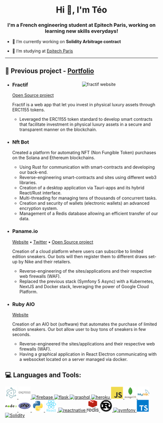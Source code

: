 <h1 align="center">Hi 👋, I'm Téo</h1>
<h3 align="center">I'm a French engineering student at Epitech Paris, working on learning new skills everydays!</h3>

- 🔭 I’m currently working on **Solidity Arbitrage contract**

- 🤝 I’m studying at [Epitech Paris](https://www.epitech.eu/)

---
## 🔭 Previous project -  <a href="https://www.kaesario.com/" target="_blank" rel="noopener noreferrer">Portfolio</a> 
<ul>
  <li>
    <p></p>
    <img width="250" align='right' alt="fractif website" src="https://user-images.githubusercontent.com/19282069/206268371-300edf6e-7d32-49fd-af64-920f71996e91.png">
    <h3><b>Fractif</b></h3>
    <a href="https://github.com/Fractif/fractif" target="_blank" rel="noopener noreferrer">Open Source project</a>
    <p>Fractif is a web app that let you invest in physical luxury assets through ERC1155 tokens.</p>
    <ul>
      <li>Leveraged the ERC1155 token standard to develop smart contracts that facilitate investment in physical luxury assets in a secure and transparent manner on the blockchain.</li>
    </ul>
  </li>
  
  <li>
    <p></p>
    <h3><b>Nft Bot</b></h3>
    <a href="" target="_blank" rel="noopener noreferrer"></a>
    <p>Created a platform for automating NFT (Non Fungible Token) purchases on the Solana and Ethereum blockchains.</p>
    <ul>
    <li>Using Rust for communication with smart-contracts and developing our back-end.</li>
    <li>Reverse-engineering smart-contracts and sites using different web3 libraries.</li>
    <li>Creation of a desktop application via Tauri-apps and its hybrid React/Rust interface.</li>
    <li>Multi-threading for managing tens of thousands of concurrent tasks.</li>
    <li>Creation and security of wallets (electronic wallets) an advanced encryption system.</li>
    <li>Management of a Redis database allowing an efficient transfer of our data.</li>
    </ul>
  </li>
  
  
  
  <li>
    <p></p>
    <h3><b>Paname.io</b></h3>
    <a href="https://paname.io" target="_blank" rel="noopener noreferrer">Website</a> • <a href="https://twitter.com/paname_io/" target="_blank" rel="noopener noreferrer">Twitter</a> • <a href="https://github.com/azerpas/paname-sneakers-bot" target="_blank" rel="noopener noreferrer">Open Source project</a>
    <p>Creation of a cloud platform where users can subscribe to limited edition sneakers. Our bots will then register them to different draws set-up by Nike and their retailers.</p>
    <ul>
      <li>Reverse-engineering of the sites/applications and their respective web firewalls (WAF).</li>
      <li>Replaced the previous stack (Symfony 5 Async) with a Kubernetes, NextJS and Docker stack, leveraging the power of Google Cloud Platform.</li>
    </ul>
  </li>

  <li>
    <p></p>
    <h3><b>Ruby AIO</b></h3>
    <a href="https://ruby-aio.com" target="_blank" rel="noopener noreferrer">Website</a> 
    <p>Creation of an AIO bot (software) that automates the purchase of limited edition sneakers. Our bot allow user to buy tons of sneakers in few seconds.</p>
    <ul>
      <li> Reverse-engineered the sites/applications and their respective web firewalls (WAF).</li>
      <li> Having a graphical application in React Electron communicating with a websocket located on a server managed via docker.</li>
    </ul>
  </li>
</ul> 

## 💻 Languages and Tools:
<p align="left"> <a href="https://www.electronjs.org" target="_blank" rel="noreferrer"> <img src="https://raw.githubusercontent.com/devicons/devicon/master/icons/electron/electron-original.svg" alt="electron" width="40" height="40"/> </a> <a href="https://expressjs.com" target="_blank" rel="noreferrer"> <img src="https://raw.githubusercontent.com/devicons/devicon/master/icons/express/express-original-wordmark.svg" alt="express" width="40" height="40"/> </a> <a href="https://firebase.google.com/" target="_blank" rel="noreferrer"> <img src="https://www.vectorlogo.zone/logos/firebase/firebase-icon.svg" alt="firebase" width="40" height="40"/> </a> <a href="https://flask.palletsprojects.com/" target="_blank" rel="noreferrer"> <img src="https://www.vectorlogo.zone/logos/pocoo_flask/pocoo_flask-icon.svg" alt="flask" width="40" height="40"/> </a> <a href="https://graphql.org" target="_blank" rel="noreferrer"> <img src="https://www.vectorlogo.zone/logos/graphql/graphql-icon.svg" alt="graphql" width="40" height="40"/> </a> <a href="https://heroku.com" target="_blank" rel="noreferrer"> <img src="https://www.vectorlogo.zone/logos/heroku/heroku-icon.svg" alt="heroku" width="40" height="40"/> </a> <a href="https://developer.mozilla.org/en-US/docs/Web/JavaScript" target="_blank" rel="noreferrer"> <img src="https://raw.githubusercontent.com/devicons/devicon/master/icons/javascript/javascript-original.svg" alt="javascript" width="40" height="40"/> </a> <a href="https://www.mongodb.com/" target="_blank" rel="noreferrer"> <img src="https://raw.githubusercontent.com/devicons/devicon/master/icons/mongodb/mongodb-original-wordmark.svg" alt="mongodb" width="40" height="40"/> </a> <a href="https://www.mysql.com/" target="_blank" rel="noreferrer"> <img src="https://raw.githubusercontent.com/devicons/devicon/master/icons/mysql/mysql-original-wordmark.svg" alt="mysql" width="40" height="40"/> </a> <a href="https://nodejs.org" target="_blank" rel="noreferrer"> <img src="https://raw.githubusercontent.com/devicons/devicon/master/icons/nodejs/nodejs-original-wordmark.svg" alt="nodejs" width="40" height="40"/> </a> <a href="https://www.php.net" target="_blank" rel="noreferrer"> <img src="https://raw.githubusercontent.com/devicons/devicon/master/icons/php/php-original.svg" alt="php" width="40" height="40"/> </a> <a href="https://www.python.org" target="_blank" rel="noreferrer"> <img src="https://raw.githubusercontent.com/devicons/devicon/master/icons/python/python-original.svg" alt="python" width="40" height="40"/> </a> <a href="https://reactjs.org/" target="_blank" rel="noreferrer"> <img src="https://raw.githubusercontent.com/devicons/devicon/master/icons/react/react-original-wordmark.svg" alt="react" width="40" height="40"/> </a> <a href="https://reactnative.dev/" target="_blank" rel="noreferrer"> <img src="https://reactnative.dev/img/header_logo.svg" alt="reactnative" width="40" height="40"/> </a> <a href="https://redis.io" target="_blank" rel="noreferrer"> <img src="https://raw.githubusercontent.com/devicons/devicon/master/icons/redis/redis-original-wordmark.svg" alt="redis" width="40" height="40"/> </a> <a href="https://www.rust-lang.org" target="_blank" rel="noreferrer"> <img src="https://raw.githubusercontent.com/devicons/devicon/master/icons/rust/rust-plain.svg" alt="rust" width="40" height="40"/> </a> <a href="https://symfony.com" target="_blank" rel="noreferrer"> <img src="https://symfony.com/logos/symfony_black_03.svg" alt="symfony" width="40" height="40"/> </a> <a href="https://www.typescriptlang.org/" target="_blank" rel="noreferrer"> <img src="https://raw.githubusercontent.com/devicons/devicon/master/icons/typescript/typescript-original.svg" alt="typescript" width="40" height="40"/> </a> <a href="https://soliditydeveloper.com/" target="_blank" rel="noreferrer"> <img src="https://img.shields.io/badge/Solidity-e6e6e6?style=for-the-badge&logo=solidity&logoColor=black" alt="Solidity"/> </a> </p>


